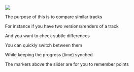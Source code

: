 ![](https://i.imgur.com/34JZKKP.jpg)

The purpose of this is to compare similar tracks

For instance if you have two versions/renders of a track

And you want to check subtle differences

You can quickly switch between them

While keeping the progress (time) synched

The markers above the slider are for you to remember points